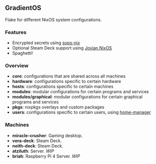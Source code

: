 ## GradientOS
Flake for different NixOS system configurations.

### Features
- Encrypted secrets using [sops-nix](https://github.com/Mic92/sops-nix)
- Optional Steam Deck support using [Jovian NixOS](https://github.com/Jovian-Experiments/Jovian-NixOS)
- Spaghetti!

### Overview
- **core**: configurations that are shared across all machines
- **hardware**: configurations specific to certain hardware
- **hosts**: configurations specific to certain machines
- **modules**: modular configurations for certain programs and services
- **modules/graphical**: modular configurations for certain graphical programs and services
- **pkgs**: nixpkgs overlays and custom packages
- **users**: configurations specific to certain users, using [home-manager](https://github.com/nix-community/home-manager)

### Machines

- **miracle-crusher**: Gaming desktop.
- **vera-deck**: Steam Deck.
- **neith-deck**: Steam Deck.
- **atziluth**: Server. *WIP*
- **briah**: Raspberry Pi 4 Server. *WIP*